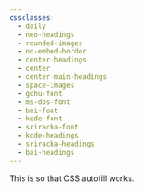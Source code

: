 ```yaml
---
cssclasses:
  - daily
  - neo-headings
  - rounded-images
  - no-embed-border
  - center-headings
  - center
  - center-main-headings
  - space-images
  - gohu-font
  - ms-dos-font
  - bai-font
  - kode-font
  - sriracha-font
  - kode-headings
  - sriracha-headings
  - bai-headings
---
```

This is so that CSS autofill works.
